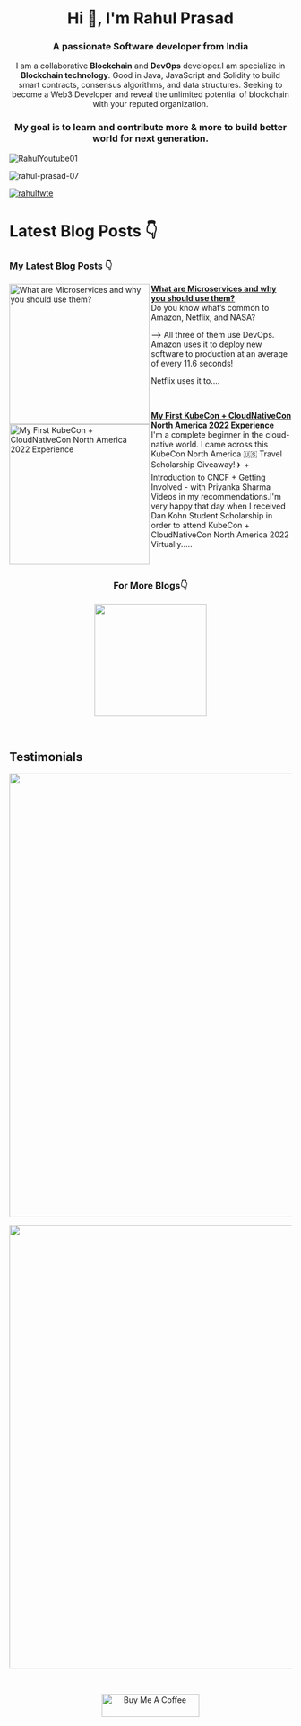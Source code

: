 <h1 align="center">Hi 👋, I'm Rahul Prasad</h1>
<h3 align="center">A passionate Software developer from India</h3>

<div align="center">

I am a collaborative **Blockchain** and  **DevOps**  developer.I am specialize in **Blockchain technology**. Good in Java, JavaScript and Solidity to build smart contracts, consensus algorithms, and data structures. Seeking to become a Web3 Developer and reveal the unlimited potential of blockchain with your reputed organization.

### My goal is to learn and contribute more & more to build better world for next generation.
</div>


![RahulYoutube01](https://user-images.githubusercontent.com/101723031/187357459-4676f439-31c3-4b09-a82a-709f07e1e15f.png)


<p align="left"> 
  <img src="https://komarev.com/ghpvc/?username=rahul-prasad-07&label=Profile%20views&color=0e75b6&style=flat" alt="rahul-prasad-07" /> 
</p>

<p align="left"> <a href="https://twitter.com/rahultwte" target="blank"><img src="https://img.shields.io/twitter/follow/rahultwte?logo=twitter&style=for-the-badge" alt="rahultwte" /></a> </p>

# Latest Blog Posts 👇
<!-- HASHNODE_BLOG:START -->
<!-- HASHNODE_BLOG:END -->


### My Latest Blog Posts 👇
<!-- HASHNODE_BLOG:START -->
<p align="left">
<a href="https://rahulprasad.hashnode.dev/what-are-microservices-and-why-you-should-use-them" title="What are Microservices and why you should use them?"><img src="https://rahulprasad.hashnode.dev/_next/image?url=https%3A%2F%2Fcdn.hashnode.com%2Fres%2Fhashnode%2Fimage%2Fupload%2Fv1669634129401%2FlF5OaG2Nz.png%3Fw%3D1600%26h%3D840%26fit%3Dcrop%26crop%3Dentropy%26auto%3Dcompress%2Cformat%26format%3Dwebp&w=1920&q=75" alt="What are Microservices and why you should use them?" width="250px" align="left" /></a>
<a href="https://rahulprasad.hashnode.dev/what-are-microservices-and-why-you-should-use-them" title="What are Microservices and why you should use them?"><strong>What are Microservices and why you should use them?</strong></a>
<br/> Do you know what’s common to Amazon, Netflix, and NASA?
  
--> All three of them use DevOps.
Amazon uses it to deploy new software to production at an average of every 11.6 seconds!

Netflix uses it to.... </p> <br/>
<p align="left">
<a href="https://rahulprasad.hashnode.dev/my-first-kubecon-cloudnativecon-north-america-2022-experience" title="My First KubeCon + CloudNativeCon North America 2022 Experience"><img src="https://rahulprasad.hashnode.dev/_next/image?url=https%3A%2F%2Fcdn.hashnode.com%2Fres%2Fhashnode%2Fimage%2Fupload%2Fv1669296810967%2FXn_dxF2N56.jpg%3Fw%3D1600%26h%3D840%26fit%3Dcrop%26crop%3Dentropy%26auto%3Dcompress%2Cformat%26format%3Dwebp&w=1920&q=75" alt="My First KubeCon + CloudNativeCon North America 2022 Experience" width="250px" align="left" /></a>
<a href="https://rahulprasad.hashnode.dev/what-are-microservices-and-why-you-should-use-them" title="My First KubeCon + CloudNativeCon North America 2022 Experience"><strong>My First KubeCon + CloudNativeCon North America 2022 Experience</strong></a>
<br/>I'm a complete beginner in the cloud-native world. I came across this KubeCon North America 🇺🇸 Travel Scholarship Giveaway!✈️ + Introduction to CNCF + Getting Involved - with Priyanka Sharma Videos in my recommendations.I'm very happy that day when I received Dan Kohn Student Scholarship in order to attend KubeCon + CloudNativeCon North America 2022 Virtually..... </p> <br/>
<!-- HASHNODE_BLOG:END -->
<h3 align="center">For More Blogs👇</h3>
  
<p align="center"><a href="https://rahulprasad.hashnode.dev"><img src="https://user-images.githubusercontent.com/99068989/210178252-3748aa2f-bf99-4308-9df3-69bc027902dc.png" width="200px"></a></p><br/>


## Testimonials

<p align="left"><a href="https://rahulprasad.hashnode.dev"><img src="https://user-images.githubusercontent.com/99068989/210179086-d93c54bb-389c-4252-bd6b-4a796cbc329a.png" width="790px"></a></p>
<p align="right"><a href="https://rahulprasad.hashnode.dev"><img src="https://user-images.githubusercontent.com/99068989/210179150-7f4599a6-919d-4c74-98d5-ada220efa99d.png" width="790px"></a></p><br/>

<p align="center"><a href="https://www.buymeacoffee.com/rahultwte/" target="_blank"><img src="https://cdn.buymeacoffee.com/buttons/default-orange.png" alt="Buy Me A Coffee" height="41" width="174"></a></p>


